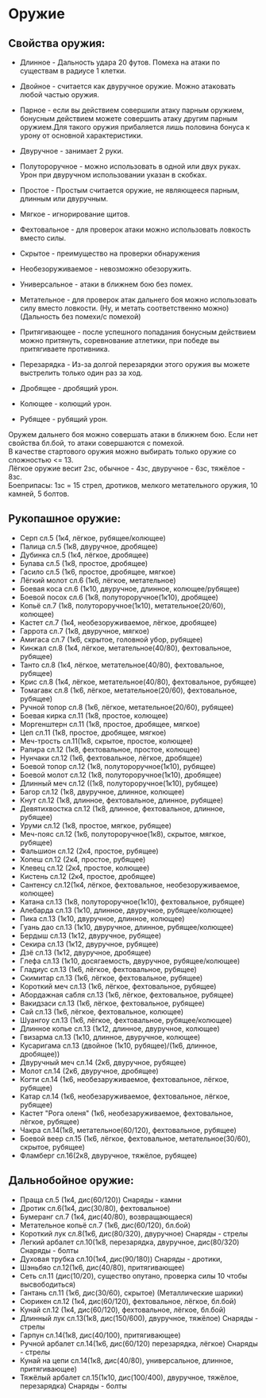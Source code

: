 # Оружие

## Свойства оружия:
* Длинное - Дальность удара 20 футов. Помеха на атаки по существам в радиусе 1 клетки. 
* Двойное - считается как двуручное оружие. Можно атаковать любой частью оружия.
* Парное - если вы действием совершили атаку парным оружием, бонусным действием можете совершить атаку другим парным оружием.Для такого оружия прибаляется лишь половина бонуса к урону от основной характеристики.
* Двуручное - занимает 2 руки.
* Полутороручное - можно использовать в одной или двух руках. Урон при двуручном использовании указан в скобках.
* Простое - Простым считается оружие, не являющееся парным, длинным или двуручным.
* Мягкое - игнорирование щитов.
* Фехтовальное - для проверок атаки можно использовать ловкость вместо силы.
* Скрытое - преимущество на проверки обнаружения
* Необезоруживаемое - невозможно обезоружить.

* Универсальное - атаки в ближнем бою без помех.
* Метательное - для проверок атак дальнего боя можно использовать силу вместо ловкости. (Ну, и метать соответственно можно) (Дальность без помехи/с помехой)
* Притягивающее - после успешного попадания бонусным действием можно притянуть, соревнование атлетики, при победе вы притягиваете противника.
* Перезарядка -  Из-за долгой перезарядки этого оружия вы можете выстрелить только один раз за ход.

* Дробящее - дробящий урон.
* Колющее - колющий урон.
* Рубящее - рубящий урон.

Оружем дальнего боя можно совершать атаки в ближнем бою. Если нет свойства бл.бой, то атаки совершаются с помехой.  
В качестве стартового оружия можно выбирать только оружие со сложностью <= 13.  
Лёгкое оружие весит 2зс, обычное - 4зс, двуручное - 6зс, тяжёлое - 8зс.  
Боеприпасы: 1зс = 15 стрел, дротиков, мелкого метательного оружия, 10 камней, 5 болтов.  

## Рукопашное оружие:

* Серп сл.5 (1к4, лёгкое, рубящее/колющее)
* Палица сл.5 (1к8, двуручное, дробящее)
* Дубинка сл.5 (1к4, лёгкое, дробящее)
* Булава сл.5 (1к8, простое, дробящее)
* Гасило сл.5 (1к6, простое, дробящее, мягкое)
* Лёгкий молот сл.6 (1к6, лёгкое, метательное)
* Боевая коса сл.6 (1к10, двуручное, длинное, колющее/рубящее)
* Боевой посох сл.6 (1к8, полутороручное(1к10), дробящее)
* Копьё сл.7 (1к8, полутороручное(1к10), метательное(20/60), колющее)
* Кастет сл.7 (1к4, необезоруживаемое, лёгкое, дробящее)
* Гаррота сл.7 (1к8, двуручное, мягкое)
* Амигаса сл.7 (1к6, скрытое, головной убор, рубящее)
* Кинжал сл.8 (1к4, лёгкое, метательное(40/80), фехтовальное, рубящее)
* Танто сл.8 (1к4, лёгкое, метательное(40/80), фехтовальное, рубящее)
* Крис сл.8 (1к4, лёгкое, метательное(40/80), фехтовальное, рубящее)
* Томагавк сл.8 (1к6, лёгкое, метательное(20/60), фехтовальное, рубящее)
* Ручной топор сл.8 (1к6, лёгкое, метательное(20/60), рубящее)
* Боевая кирка сл.11 (1к8, простое, колющее)
* Моргенштерн сл.11 (1к8, простое, дробящее, мягкое)
* Цеп сл.11 (1к8, простое, дробящее, мягкое)
* Меч-трость сл.11(1к8, скрытое, простое, колющее)
* Рапира сл.12 (1к8, фехтовальное, простое, колющее)
* Нунчаки сл.12 (1к6, фехтовальное, лёгкое, дробящее)
* Боевой топор сл.12 (1к8, полутороручное(1к10), рубящее)
* Боевой молот сл.12 (1к8, полутороручное(1к10), дробящее)
* Длинный меч сл.12 ((1к8, полутороручное(1к10), рубящее)
* Багор сл.12 (1к8, двуручное, длинное, колющее)
* Кнут сл.12 (1к8, длинное, фехтовальное, длинное, рубящее)
* Девятихвостка сл.12 (1к8, длинное, фехтовальное, длинное, рубящее)
* Уруми сл.12 (1к8, простое, мягкое, рубящее)
* Меч-пояс сл.12 (1к6, полутороручное(1к8), скрытое, мягкое, рубящее)
* Фальшион сл.12 (2к4, простое, рубящее)
* Хопеш сл.12 (2к4, простое, рубящее)
* Клевец сл.12 (2к4, простое, колющее)
* Кистень сл.12 (2к4, простое, дробящее) 
* Сантенсу сл.12(1к4, лёгкое, фехтовальное, необезоруживаемое, колющее)
* Катана сл.13 (1к8, полутороручное(1к10), фехтовальное, рубящее)
* Алебарда сл.13 (1к10, длинное, двуручное, рубящее/колющее)
* Пика сл.13 (1к10, двуручное, длинное, колющее)
* Гуань дао сл.13 (1к10, двуручное, длинное, рубящее/колющее)
* Бердыш сл.13 (1к12, двуручное, рубящее)
* Секира сл.13 (1к12, двуручное, рубящее)
* Дзё сл.13 (1к12, двуручное, дробящее)
* Глефа сл.13 (1к10, досягаемость, двуручное, рубящее/колющее)
* Гладиус сл.13 (1к6, лёгкое, фехтовальное, рубящее)
* Скимитар сл.13 (1к6, лёгкое, фехтовальное, рубящее)
* Короткий меч сл.13 (1к6, лёгкое, фехтовальное, рубящее)
* Абордажная сабля сл.13 (1к6, лёгкое, фехтовальное, рубящее)
* Вакидзаси сл.13 (1к6, лёгкое, фехтовальное, рубящее)
* Сай сл.13 (1к6, лёгкое, фехтовальное, колющее)
* Шуангоу сл.13 (1к6, лёгкое, фехтовальное, рубящее/колющее)
* Длинное копье сл.13 (1к12, длинное, двуручное, колющее)
* Гвизарма сл.13 (1к10, длинное, двуручное, колющее)
* Кусаригама сл.13 (двойное (1к10, рубящее)/(1к6, длинное, дробящее))
* Двуручный меч сл.14 (2к6, двуручное, рубящее) 
* Молот сл.14 (2к6, двуручное, дробящее) 
* Когти сл.14 (1к6, необезаруживаемое, фехтовальное, лёгкое, рубящее)
* Катар сл.14 (1к6, необезаруживаемое, фехтовальное, лёгкое, рубящее)
* Кастет "Рога оленя" (1к6, необезаруживаемое, фехтовальное, лёгкое, рубящее)
* Чакра сл.14(1к8, метательное(60/120), фехтовальное, рубящее)
* Боевой веер сл.15 (1к6, лёгкое, фехтовальное, метательное(30/60), скрытое, рубящее)
* Фламберг сл.16(2к8, двуручное, тяжёлое, рубящее)   

## Дальнобойное оружие:
* Праща сл.5 (1к4, дис(60/120))	Снаряды - камни
* Дротик сл.6(1к4, дис(30/80), фехтовальное) 
* Бумеранг сл.7 (1к4, дис(40/80), возвращающаеся)
* Метательное копьё сл.7 (1к6, дис(60/120), бл.бой)
* Короткий лук сл.8(1к6, дис(80/320), двуручное)	Снаряды - стрелы
* Легкий арбалет сл.10(1к8, перезарядка, двуручное, дис(80/320)	Снаряды - болты
* Духовая трубка сл.10(1к4, дис(90/180))	Снаряды - дротики, 
* Шэньбяо сл.12(1к6, дис(40/80), притягивающее)
* Сеть сл.11 (дис(10/20), существо опутано, проверка силы 10 чтобы высвободиться)
* Гантань сл.11 (1к6, дис(30/60), скрытое) (Металлические шарики) 
* Сюрикен сл.12 (1к4, дис(60/120), фехтовальное, лёгкое, бл.бой) 
* Кунай сл.12 (1к4, дис(60/120), фехтовальное, лёгкое, бл.бой) 
* Длинный лук сл.13(1к8, дис(150/600), двуручное, тяжёлое)	Снаряды - стрелы
* Гарпун сл.14(1к8, дис(40/100), притягивающее)
* Ручной арбалет сл.14(1к6, дис(60/120) перезарядка, лёгкое)	  Снаряды - стрелы
* Кунай на цепи сл.14(1к8, дис(40/80), универсальное, длинное, притягивающее)
* Тяжёлый арбалет сл.15(1к10, дис(100/400), двуручное, тяжёлое, перезарядка)	  Снаряды - болты
